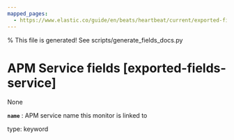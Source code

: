 ```yaml
---
mapped_pages:
  - https://www.elastic.co/guide/en/beats/heartbeat/current/exported-fields-service.html
---
```


% This file is generated! See scripts/generate_fields_docs.py

# APM Service fields [exported-fields-service]

None

**`name`**
:   APM service name this monitor is linked to

type: keyword


